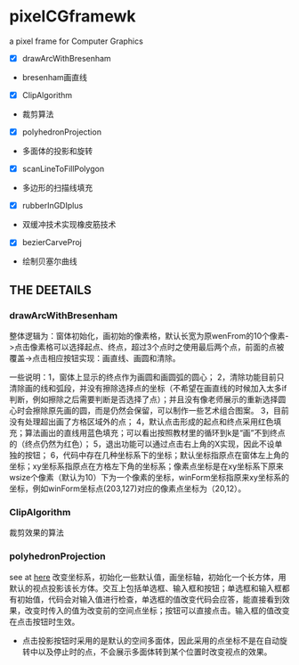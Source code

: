 # pixelCGframewk
a pixel frame for Computer Graphics


- [x] drawArcWithBresenham
- bresenham画直线
- [x] ClipAlgorithm 
- 裁剪算法
- [x] polyhedronProjection
- 多面体的投影和旋转
- [x] scanLineToFillPolygon
- 多边形的扫描线填充
- [x] rubberInGDIplus
- 双缓冲技术实现橡皮筋技术
- [x] bezierCarveProj
- 绘制贝塞尔曲线
## THE DEETAILS
### drawArcWithBresenham

整体逻辑为：窗体初始化，画初始的像素格，默认长宽为原wenFrom的10个像素->点击像素格可以选择起点、终点，超过3个点时之使用最后两个点，前面的点被覆盖->点击相应按钮实现：画直线、画圆和清除。

一些说明：1，窗体上显示的终点作为画圆和画圆弧的圆心；
2，清除功能目前只清除画的线和弧段，并没有擦除选择点的坐标（不希望在画直线的时候加入太多if判断，例如擦除之后需要判断是否选择了点）；并且没有像老师展示的重新选择圆心时会擦除原先画的圆，而是仍然会保留，可以制作一些艺术组合图案。
3，目前没有处理超出画了方格区域外的点；
4，默认点击形成的起点和终点采用红色填充；算法画出的直线用蓝色填充；可以看出按照教材里的循环到k是“画”不到终点的（终点仍然为红色）；
5，退出功能可以通过点击右上角的X实现，因此不设单独的按钮；
6，代码中存在几种坐标系下的坐标；默认坐标指原点在窗体左上角的坐标；xy坐标系指原点在方格左下角的坐标系；像素点坐标是在xy坐标系下原来wsize个像素（默认为10）下为一个像素的坐标，winForm坐标指原来xy坐标系的坐标，例如winForm坐标点(203,127)对应的像素点坐标为（20,12）。

### ClipAlgorithm 
裁剪效果的算法
### polyhedronProjection
see at [here](https://github.com/QLWeilcf/pixelCGframewk/blob/master/polyhedronProjection/readme.md)
改变坐标系，初始化一些默认值，画坐标轴，初始化一个长方体，用默认的视点投影该长方体。交互上包括单选框、输入框和按钮；单选框和输入框都有初始值，代码会对输入值进行检查，单选框的值改变代码会应答，能直接看到效果，改变时传入的值为改变前的空间点坐标；按钮可以直接点击。输入框的值改变在点击按钮时生效。
-  点击投影按钮时采用的是默认的空间多面体，因此采用的点坐标不是在自动旋转中以及停止时的点，不会展示多面体转到某个位置时改变视点的效果。



